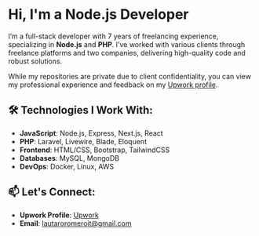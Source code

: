 # Hi, I'm a Node.js Developer

I’m a full-stack developer with 7 years of freelancing experience, specializing in **Node.js** and **PHP**. I’ve worked with various clients through freelance platforms and two companies, delivering high-quality code and robust solutions.

While my repositories are private due to client confidentiality, you can view my professional experience and feedback on my [Upwork profile](https://www.upwork.com/freelancers/~0191944541ab82a50c?mp_source=share).

## 🛠️ Technologies I Work With:
- **JavaScript**: Node.js, Express, Next.js, React
- **PHP**: Laravel, Livewire, Blade, Eloquent
- **Frontend**: HTML/CSS, Bootstrap, TailwindCSS
- **Databases**: MySQL, MongoDB
- **DevOps**: Docker, Linux, AWS

## 📫 Let's Connect:
- **Upwork Profile**: [Upwork](https://www.upwork.com/freelancers/~0191944541ab82a50c?mp_source=share)
- **Email**: lautaroromeroit@gmail.com
